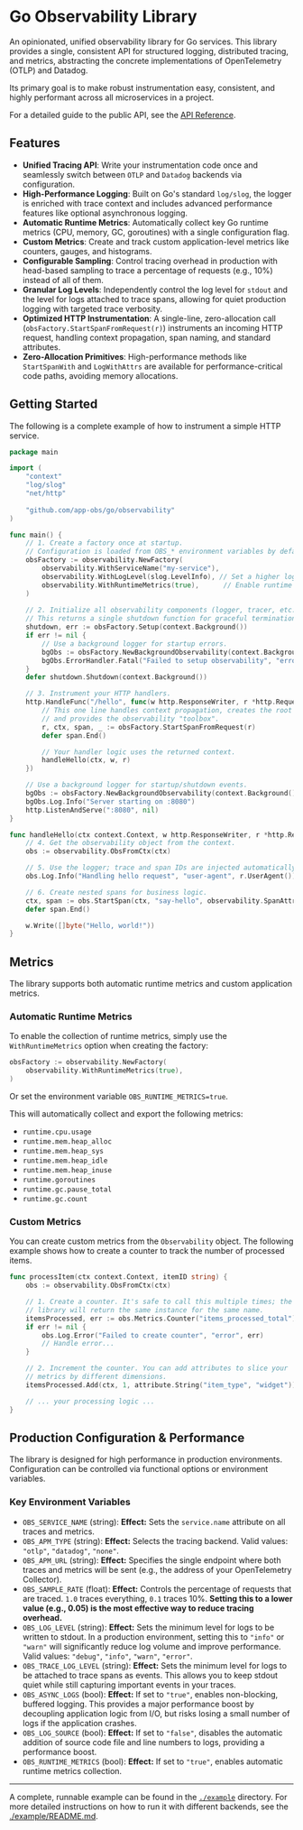 # Go Observability Library

An opinionated, unified observability library for Go services. This library provides a single, consistent API for structured logging, distributed tracing, and metrics, abstracting the concrete implementations of OpenTelemetry (OTLP) and Datadog.

Its primary goal is to make robust instrumentation easy, consistent, and highly performant across all microservices in a project.

For a detailed guide to the public API, see the [API Reference](./doc/API.md).

## Features

- **Unified Tracing API**: Write your instrumentation code once and seamlessly switch between `OTLP` and `Datadog` backends via configuration.
- **High-Performance Logging**: Built on Go's standard `log/slog`, the logger is enriched with trace context and includes advanced performance features like optional asynchronous logging.
- **Automatic Runtime Metrics**: Automatically collect key Go runtime metrics (CPU, memory, GC, goroutines) with a single configuration flag.
- **Custom Metrics**: Create and track custom application-level metrics like counters, gauges, and histograms.
- **Configurable Sampling**: Control tracing overhead in production with head-based sampling to trace a percentage of requests (e.g., 10%) instead of all of them.
- **Granular Log Levels**: Independently control the log level for `stdout` and the level for logs attached to trace spans, allowing for quiet production logging with targeted trace verbosity.
- **Optimized HTTP Instrumentation**: A single-line, zero-allocation call (`obsFactory.StartSpanFromRequest(r)`) instruments an incoming HTTP request, handling context propagation, span naming, and standard attributes.
- **Zero-Allocation Primitives**: High-performance methods like `StartSpanWith` and `LogWithAttrs` are available for performance-critical code paths, avoiding memory allocations.

## Getting Started

The following is a complete example of how to instrument a simple HTTP service.

```go
package main

import (
	"context"
	"log/slog"
	"net/http"
	
	"github.com/app-obs/go/observability"
)

func main() {
	// 1. Create a factory once at startup.
	// Configuration is loaded from OBS_* environment variables by default.
	obsFactory := observability.NewFactory(
		observability.WithServiceName("my-service"),
		observability.WithLogLevel(slog.LevelInfo), // Set a higher log level for production
		observability.WithRuntimeMetrics(true),      // Enable runtime metrics
	)
	
	// 2. Initialize all observability components (logger, tracer, etc.).
	// This returns a single shutdown function for graceful termination.
	shutdown, err := obsFactory.Setup(context.Background())
	if err != nil {
		// Use a background logger for startup errors.
		bgObs := obsFactory.NewBackgroundObservability(context.Background())
		bgObs.ErrorHandler.Fatal("Failed to setup observability", "error", err)
	}
	defer shutdown.Shutdown(context.Background())

	// 3. Instrument your HTTP handlers.
	http.HandleFunc("/hello", func(w http.ResponseWriter, r *http.Request) {
		// This one line handles context propagation, creates the root span,
		// and provides the observability "toolbox".
		r, ctx, span, _ := obsFactory.StartSpanFromRequest(r)
		defer span.End()

		// Your handler logic uses the returned context.
		handleHello(ctx, w, r)
	})

	// Use a background logger for startup/shutdown events.
	bgObs := obsFactory.NewBackgroundObservability(context.Background())
	bgObs.Log.Info("Server starting on :8080")
	http.ListenAndServe(":8080", nil)
}

func handleHello(ctx context.Context, w http.ResponseWriter, r *http.Request) {
	// 4. Get the observability object from the context.
	obs := observability.ObsFromCtx(ctx)

	// 5. Use the logger; trace and span IDs are injected automatically.
	obs.Log.Info("Handling hello request", "user-agent", r.UserAgent())

	// 6. Create nested spans for business logic.
	ctx, span := obs.StartSpan(ctx, "say-hello", observability.SpanAttributes{"name": "world"})
	defer span.End()

	w.Write([]byte("Hello, world!"))
}
```

## Metrics

The library supports both automatic runtime metrics and custom application metrics.

### Automatic Runtime Metrics

To enable the collection of runtime metrics, simply use the `WithRuntimeMetrics` option when creating the factory:

```go
obsFactory := observability.NewFactory(
    observability.WithRuntimeMetrics(true),
)
```

Or set the environment variable `OBS_RUNTIME_METRICS=true`.

This will automatically collect and export the following metrics:
- `runtime.cpu.usage`
- `runtime.mem.heap_alloc`
- `runtime.mem.heap_sys`
- `runtime.mem.heap_idle`
- `runtime.mem.heap_inuse`
- `runtime.goroutines`
- `runtime.gc.pause_total`
- `runtime.gc.count`

### Custom Metrics

You can create custom metrics from the `Observability` object. The following example shows how to create a counter to track the number of processed items.

```go
func processItem(ctx context.Context, itemID string) {
    obs := observability.ObsFromCtx(ctx)

    // 1. Create a counter. It's safe to call this multiple times; the
    // library will return the same instance for the same name.
    itemsProcessed, err := obs.Metrics.Counter("items_processed_total")
    if err != nil {
        obs.Log.Error("Failed to create counter", "error", err)
        // Handle error...
    }

    // 2. Increment the counter. You can add attributes to slice your
    // metrics by different dimensions.
    itemsProcessed.Add(ctx, 1, attribute.String("item_type", "widget"))

    // ... your processing logic ...
}
```

## Production Configuration & Performance

The library is designed for high performance in production environments. Configuration can be controlled via functional options or environment variables.

### Key Environment Variables

- `OBS_SERVICE_NAME` (string): **Effect:** Sets the `service.name` attribute on all traces and metrics.
- `OBS_APM_TYPE` (string): **Effect:** Selects the tracing backend. Valid values: `"otlp"`, `"datadog"`, `"none"`.
- `OBS_APM_URL` (string): **Effect:** Specifies the single endpoint where both traces and metrics will be sent (e.g., the address of your OpenTelemetry Collector).
- `OBS_SAMPLE_RATE` (float): **Effect:** Controls the percentage of requests that are traced. `1.0` traces everything, `0.1` traces 10%. **Setting this to a lower value (e.g., 0.05) is the most effective way to reduce tracing overhead.**
- `OBS_LOG_LEVEL` (string): **Effect:** Sets the minimum level for logs to be written to stdout. In a production environment, setting this to `"info"` or `"warn"` will significantly reduce log volume and improve performance. Valid values: `"debug"`, `"info"`, `"warn"`, `"error"`.
- `OBS_TRACE_LOG_LEVEL` (string): **Effect:** Sets the minimum level for logs to be attached to trace spans as events. This allows you to keep stdout quiet while still capturing important events in your traces.
- `OBS_ASYNC_LOGS` (bool): **Effect:** If set to `"true"`, enables non-blocking, buffered logging. This provides a major performance boost by decoupling application logic from I/O, but risks losing a small number of logs if the application crashes.
- `OBS_LOG_SOURCE` (bool): **Effect:** If set to `"false"`, disables the automatic addition of source code file and line numbers to logs, providing a performance boost.
- `OBS_RUNTIME_METRICS` (bool): **Effect:** If set to `"true"`, enables automatic runtime metrics collection.

---

A complete, runnable example can be found in the [`./example`](./example) directory. For more detailed instructions on how to run it with different backends, see the [./example/README.md](./example/README.md).
